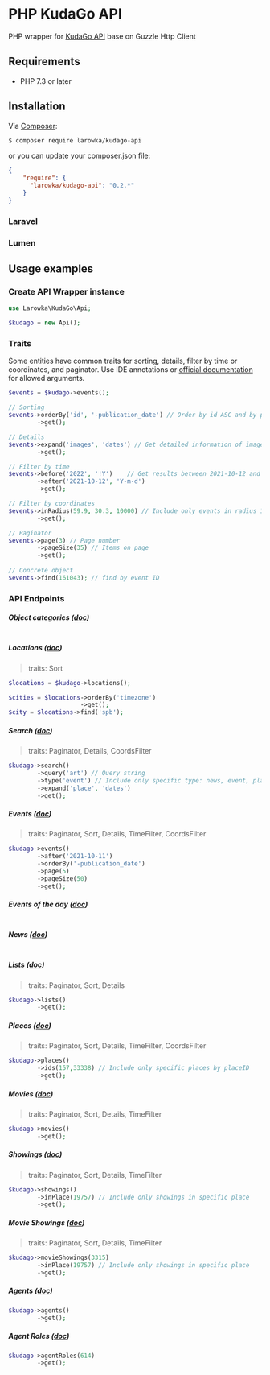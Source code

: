 # PHP KudaGo API

PHP wrapper for [KudaGo API](https://docs.kudago.com/api/) base on Guzzle Http Client

## Requirements

* PHP 7.3 or later

## Installation

Via [Composer](https://getcomposer.org/):

```bash
$ composer require larowka/kudago-api
```

or you can update your composer.json file:

```json
{
    "require": {
      "larowka/kudago-api": "0.2.*"
    }
}
```

### Laravel
### Lumen

## Usage examples

### Create API Wrapper instance

```php
use Larowka\KudaGo\Api;

$kudago = new Api();
```

### Traits

Some entities have common traits for sorting, details, filter by time or coordinates, and paginator.
Use IDE annotations or [official documentation](https://docs.kudago.com/api/#) for allowed arguments.

```php
$events = $kudago->events();

// Sorting
$events->orderBy('id', '-publication_date') // Order by id ASC and by publication_date DESC
        ->get();

// Details
$events->expand('images', 'dates') // Get detailed information of images and dates in result
        ->get();

// Filter by time
$events->before('2022', '!Y')    // Get results between 2021-10-12 and 2022 year
        ->after('2021-10-12', 'Y-m-d')
        ->get();

// Filter by coordinates
$events->inRadius(59.9, 30.3, 10000) // Include only events in radius 10000 meters around point [latitude, longitude]
        ->get();

// Paginator
$events->page(3) // Page number
        ->pageSize(35) // Items on page
        ->get();
        
// Concrete object
$events->find(161043); // find by event ID
```

### API Endpoints

##### Object categories ([doc](https://docs.kudago.com/api/#page:категории-объектов))

```php
```

##### Locations ([doc](https://docs.kudago.com/api/#page:города))

> traits: Sort

```php
$locations = $kudago->locations();

$cities = $locations->orderBy('timezone')
                    ->get();
$city = $locations->find('spb');
```

##### Search ([doc](https://docs.kudago.com/api/#page:поиск))

> traits: Paginator, Details, CoordsFilter   

```php
$kudago->search()
        ->query('art') // Query string
        ->type('event') // Include only specific type: news, event, place, list
        ->expand('place', 'dates')
        ->get();
```

##### Events ([doc](https://docs.kudago.com/api/#page:события))

> traits: Paginator, Sort, Details, TimeFilter, CoordsFilter

```php
$kudago->events()
        ->after('2021-10-11')
        ->orderBy('-publication_date')
        ->page(5)
        ->pageSize(50)
        ->get();
```

##### Events of the day ([doc](https://docs.kudago.com/api/#page:события-дня))

```php
```

##### News ([doc](https://docs.kudago.com/api/#page:новости))

```php
```

##### Lists ([doc](https://docs.kudago.com/api/#page:подборки))

> traits: Paginator, Sort, Details

```php
$kudago->lists()
        ->get();
```

##### Places ([doc](https://docs.kudago.com/api/#page:места))

> traits: Paginator, Sort, Details, TimeFilter, CoordsFilter

```php
$kudago->places()
        ->ids(157,33338) // Include only specific places by placeID
        ->get();
```

##### Movies ([doc](https://docs.kudago.com/api/#page:фильмы))

> traits: Paginator, Sort, Details, TimeFilter

```php
$kudago->movies()
        ->get();
```

##### Showings ([doc](https://docs.kudago.com/api/#page:показы))

> traits: Paginator, Sort, Details, TimeFilter

```php
$kudago->showings()
        ->inPlace(19757) // Include only showings in specific place
        ->get();
```

##### Movie Showings ([doc](https://docs.kudago.com/api/#page:фильмы,header:фильмы-список-показов-фильма))

> traits: Paginator, Sort, Details, TimeFilter

```php
$kudago->movieShowings(3315)
        ->inPlace(19757) // Include only showings in specific place
        ->get();
```

##### Agents ([doc](https://docs.kudago.com/api/#page:агенты))

```php
$kudago->agents()
        ->get();
```

##### Agent Roles ([doc](https://docs.kudago.com/api/#page:роли))

```php
$kudago->agentRoles(614)
        ->get();
```

